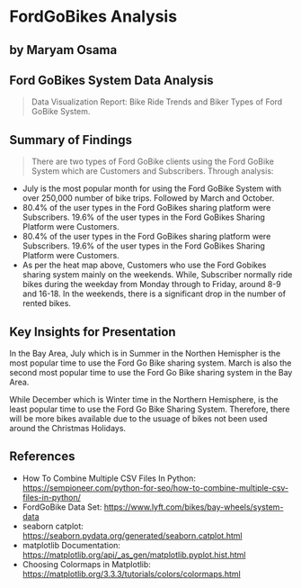 # FordGoBikes Analysis
## by Maryam Osama


## Ford GoBikes System Data Analysis

> Data Visualization Report: Bike Ride Trends and Biker Types of Ford GoBike System.


## Summary of Findings

> There are two types of Ford GoBike clients using the Ford GoBike System which are Customers and Subscribers. Through analysis:

* July is the most popular month for using the Ford GoBike System with over 250,000 number of bike trips. Followed by March and October.
* 80.4% of the user types in the Ford GoBikes sharing platform were Subscribers. 19.6% of the user types in the Ford GoBikes Sharing Platform were Customers.
* 80.4% of the user types in the Ford GoBikes sharing platform were Subscribers. 19.6% of the user types in the Ford GoBikes Sharing Platform were Customers.
* As per the heat map above, Customers who use the Ford Gobikes sharing system mainly on the weekends. While, Subscriber normally ride bikes during the weekday from Monday through to Friday, around 8-9 and 16-18. In the weekends, there is a significant drop in the number of rented bikes.


## Key Insights for Presentation

In the Bay Area, July which is in Summer in the Northen Hemispher is the most popular time to use the Ford Go Bike sharing system. March is also the second most popular time to use the Ford Go Bike sharing system in the Bay Area.

While December which is Winter time in the Northern Hemisphere, is the least popular time to use the Ford Go Bike Sharing System. Therefore, there will be more bikes available due to the usuage of bikes not been used around the Christmas Holidays.


## References

* How To Combine Multiple CSV Files In Python: https://sempioneer.com/python-for-seo/how-to-combine-multiple-csv-files-in-python/
* FordGoBike Data Set: https://www.lyft.com/bikes/bay-wheels/system-data
* seaborn catplot: https://seaborn.pydata.org/generated/seaborn.catplot.html
* matplotlib Documentation: https://matplotlib.org/api/_as_gen/matplotlib.pyplot.hist.html
* Choosing Colormaps in Matplotlib: https://matplotlib.org/3.3.3/tutorials/colors/colormaps.html